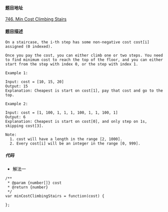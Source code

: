#### 题目地址
[746. Min Cost Climbing Stairs](https://leetcode.com/problems/min-cost-climbing-stairs/)
#### 题目描述
```
On a staircase, the i-th step has some non-negative cost cost[i] assigned (0 indexed).

Once you pay the cost, you can either climb one or two steps. You need to find minimum cost to reach the top of the floor, and you can either start from the step with index 0, or the step with index 1.

Example 1:

Input: cost = [10, 15, 20]
Output: 15
Explanation: Cheapest is start on cost[1], pay that cost and go to the top.

Example 2:

Input: cost = [1, 100, 1, 1, 1, 100, 1, 1, 100, 1]
Output: 6
Explanation: Cheapest is start on cost[0], and only step on 1s, skipping cost[3].

Note:
  1. cost will have a length in the range [2, 1000].
  2. Every cost[i] will be an integer in the range [0, 999].

```

##### 代码

- 解法一
```
/**
 * @param {number[]} cost
 * @return {number}
 */
var minCostClimbingStairs = function(cost) {
    
};
```
